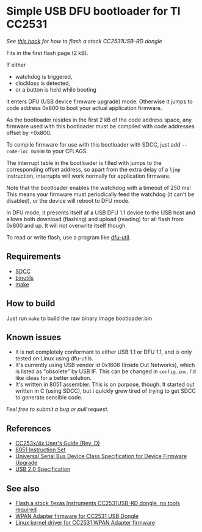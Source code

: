 # Simple USB DFU bootloader for TI CC2531

*See [this hack](https://github.com/rosvall/cc2531_oem_flasher) for how to flash a stock CC2531USB-RD dongle*

Fits in the first flash page (2 kB).

If either

 - watchdog is triggered,
 - clockloss is detected,
 - or a button is held while booting

it enters DFU (USB device firmware upgrade) mode. Otherwise it jumps to code address 0x800 to boot your actual application firmware.

As the bootloader resides in the first 2 kB of the code address space, any firmware used with this bootloader must be compiled with code addresses offset by +0x800.

To compile firmware for use with this bootloader with SDCC, just add `--code-loc 0x800` to your CFLAGS.

The interrupt table in the bootloader is filled with jumps to the corresponding offset address, so apart from the extra delay of a `ljmp` instruction, interrupts will work normally for application firmware.

Note that the bootloader enables the watchdog with a timeout of 250 ms! This means your firmware must periodically feed the watchdog (it can't be disabled), or the device will reboot to DFU mode.

In DFU mode, it presents itself af a USB DFU 1.1 device to the USB host and allows both download (flashing) and upload (reading) for all flash from 0x800 and up. It will not overwrite itself though.

To read or write flash, use a program like [dfu-util](https://sourceforge.net/projects/dfu-util/).

## Requirements
- [SDCC](https://sourceforge.net/projects/sdcc/)
- [binutils](https://www.gnu.org/software/binutils/)
- [make](https://www.gnu.org/software/make/)

## How to build
Just run `make` to build the raw binary image bootloader.bin

## Known issues

 - It is not completely conformant to either USB 1.1 or DFU 1.1, and is only tested on Linux using dfu-utils.
 - It's currently using USB vendor id 0x1608 (Inside Out Networks), which is listed as "obsolete" by USB IF. This can be changed in `config.inc`. I'd like ideas for a better solution.
 - It's written in 8051 assembler. This is on purpose, though. It started out written in C (using SDCC), but i quickly grew tired of trying to get SDCC to generate sensible code.

*Feel free to submit a bug or pull request.*

## References
 - [CC253x/4x User's Guide (Rev. D)](https://www.ti.com/lit/pdf/swru191)
 - [8051 Instruction Set](https://www.win.tue.nl/~aeb/comp/8051/set8051.html)
 - [Universal Serial Bus Device Class Specification for Device Firmware Upgrade](https://www.usb.org/sites/default/files/DFU_1.1.pdf)
 - [USB 2.0 Specification](https://www.usb.org/sites/default/files/usb_20_20230224.zip)

## See also
 - [Flash a stock Texas Instruments CC2531USB-RD dongle, no tools required](https://github.com/rosvall/cc2531_oem_flasher)
 - [WPAN Adapter firmware for CC2531 USB Dongle](https://github.com/rosvall/cc2531_usb_wpan_adapter)
 - [Linux kernel driver for CC2531 WPAN Adapter firmware](https://github.com/rosvall/cc2531_linux)
